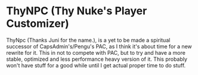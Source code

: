 # ThyNPC (Thy Nuke's Player Customizer)

ThyNpc (Thanks Juni for the name.), is a yet to be made a spiritual successor of CapsAdmin's/Pengu's PAC, as I think it's about time for a new rewrite for it.
This in not to compete with PAC, but to try and have a more stable, optimized and less performance heavy version of it.
This probably won't have stuff for a good while until I get actual proper time to do stuff.
